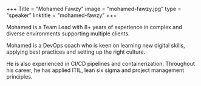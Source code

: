 +++ Title = "Mohamed Fawzy" image = "mohamed-fawzy.jpg" type = "speaker" linktitle = "mohamed-fawzy" +++


Mohamed is a Team Lead with 8+ years of experience in complex and diverse environments supporting multiple clients. 

Mohamed is a DevOps coach who is keen on learning new digital skills, applying best practices and setting up the right culture.  

He is also experienced in CI/CD pipelines and containerization.  Throughout his career, he has applied ITIL, lean six sigma and project management principles. 